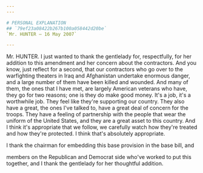 ```yaml
---
---

# PERSONAL EXPLANATION
## `79ef23a08422b267b100a058442d20be`
`Mr. HUNTER — 16 May 2007`

---
```



Mr. HUNTER. I just wanted to thank the gentlelady for, respectfully, 
for her addition to this amendment and her concern about the 
contractors. And you know, just reflect for a second, that our 
contractors who go over to the warfighting theaters in Iraq and 
Afghanistan undertake enormous danger, and a large number of them have 
been killed and wounded. And many of them, the ones that I have met, 
are largely American veterans who have, they go for two reasons; one is 
they do make good money. It's a job, it's a worthwhile job. They feel 
like they're supporting our country. They also have a great, the ones 
I've talked to, have a great deal of concern for the troops. They have 
a feeling of partnership with the people that wear the uniform of the 
United States, and they are a great asset to this country. And I think 
it's appropriate that we follow, we carefully watch how they're treated 
and how they're protected. I think that's absolutely appropriate.

I thank the chairman for embedding this base provision in the base 
bill, and


members on the Republican and Democrat side who've worked to put this 
together, and I thank the gentlelady for her thoughtful addition.